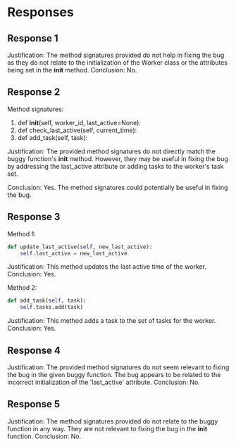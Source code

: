 # Responses
## Response 1
Justification: The method signatures provided do not help in fixing the bug as they do not relate to the initialization of the Worker class or the attributes being set in the __init__ method.
Conclusion: No.

## Response 2
Method signatures:
1. def __init__(self, worker_id, last_active=None): 
2. def check_last_active(self, current_time): 
3. def add_task(self, task): 

Justification: 
The provided method signatures do not directly match the buggy function's __init__ method. However, they may be useful in fixing the bug by addressing the last_active attribute or adding tasks to the worker's task set.

Conclusion:
Yes. The method signatures could potentially be useful in fixing the bug.

## Response 3
Method 1:
```python
def update_last_active(self, new_last_active):
    self.last_active = new_last_active
```
Justification: This method updates the last active time of the worker.
Conclusion: Yes.

Method 2:
```python
def add_task(self, task):
    self.tasks.add(task)
```
Justification: This method adds a task to the set of tasks for the worker.
Conclusion: Yes.

## Response 4
Justification: The provided method signatures do not seem relevant to fixing the bug in the given buggy function. The bug appears to be related to the incorrect initialization of the 'last_active' attribute.
Conclusion: No.

## Response 5
Justification: The method signatures provided do not relate to the buggy function in any way. They are not relevant to fixing the bug in the __init__ function.
Conclusion: No.

